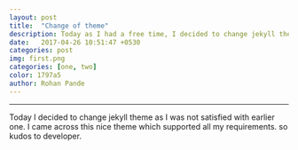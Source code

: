 ```yaml
---
layout: post
title:  "Change of theme"
description: Today as I had a free time, I decided to change jekyll theme as I was not satisified with earlier one.
date:   2017-04-26 10:51:47 +0530
categories: post
img: first.png
categories: [one, two]
color: 1797a5
author: Rohan Pande
---
```

<hr/>
Today I decided to change jekyll theme as I was not satisfied with earlier one. I came across this nice theme which supported all my requirements. so kudos to developer.
